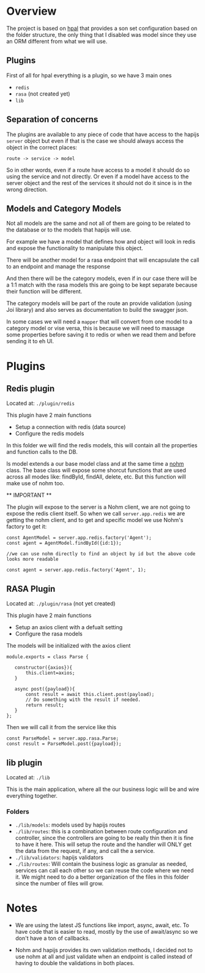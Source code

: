 # Overview

The project is based on [hpal](https://hapipal.com/) that provides a son set configuration based on the folder structure, the only thing that I disabled was model since they use an ORM different from what we will use.

## Plugins
First of all for hpal everything is a plugin, so we have 3 main ones

- `redis` 
- `rasa` (not created yet)
- `lib`

## Separation of concerns

The plugins are available to any piece of code that have access to the hapijs `server` object but even if that is the case we should always access the object in the correct places:

`route -> service -> model`

So in other words, even if a route have access to a model it should do so using the service and not directly. Or even if a model have access to the server object and the rest of the services it should not do it since is in the wrong direction.

## Models and Category Models

Not all models are the same and not all of them are going to be related to the database or to the models that hapijs will use.

For example we have a model that defines how and object will look in redis and expose the functionality to manipulate this object.

There will be another model for a rasa endpoint that will encapsulate the call to an endpoint and manage the response

And then there will be the category models, even if in our case there will be a 1:1 match with the rasa models this are going to be kept separate because their function will be different. 

The category models will be part of the route an provide validation (using Joi library) and also serves as documentation to build the swagger json.

In some cases we will need a `mapper` that will convert from one model to a category model or vise versa, this is because we will need to massage some properties before saving it to redis or when we read them and before sending it to eh UI.

# Plugins

## Redis plugin

Located at: `./plugin/redis`

This plugin have 2 main functions

- Setup a connection with redis (data source)
- Configure the redis models

In this folder we will find the redis models, this will contain all the properties and function calls to the DB.

Is model extends a our base model class and at the same time a [nohm](https://maritz.github.io/nohm/) class. The base class will expose some shorcut functions that are used across all modes like: findById, findAll, delete, etc. But this function will make use of nohm too.

** IMPORTANT **

The plugin will expose to the server is a Nohm client, we are not going to expose the redis client itself. So when we call `server.app.redis` we are getting the nohm client, and to get and specific model we use Nohm's factory to get it:

```
const AgentModel = server.app.redis.factory('Agent');
const agent = AgentModel.findById({id:1});

//we can use nohm directly to find an object by id but the above code looks more readable

const agent = server.app.redis.factory('Agent', 1);
```

## RASA Plugin

Located at: `./plugin/rasa` (not yet created)

This plugin have 2 main functions

- Setup an axios client with a defualt setting
- Configure the rasa models

The models will be initialized with the axios client 

```
module.exports = class Parse {

   constructor({axios}){
       this.client=axios;
   }

   async post({payload}){
       const result = await this.client.post(payload);
       // Do something with the result if needed.
       return result;
   }
};
```

Then we will call it from the service like this

```
const ParseModel = server.app.rasa.Parse;
const result = ParseModel.post({payload});
```

## lib plugin

Located at: `./lib`

This is the main application, where all the our business logic will be and wire everything together.

### Folders
- `./lib/models`: models used by hapijs routes
- `./lib/routes`: this is a combination between route configuration and controller, since the controllers are going to be really thin then it is fine to have it here. This will setup the route and the handler will ONLY get the data from the request, if any, and call the a service.
- `./lib/validators`: hapijs validators
- `./lib/routes`: Will contain the business logic as granular as needed, services can call each other so we can reuse the code where we need it. We might need to do a better organization of the files in this folder since the number of files will grow.

# Notes

- We are using the latest JS functions like import, async, await, etc. To have code that is easier to read, mostly by the use of await/async so we don't have a ton of callbacks.

- Nohm and hapijs provides its own validation methods, I decided not to use nohm at all and just validate when an endpoint is called instead of having to double the validations in both places.
